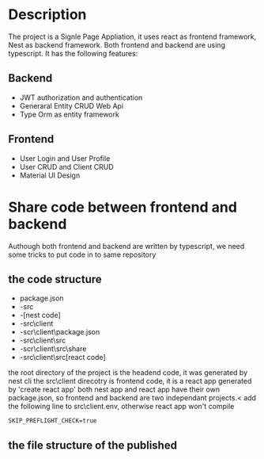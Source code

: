 # Description
The project is a Signle Page Appliation, it uses react as frontend framework, Nest as backend framework. Both frontend and backend are using typescript. 
It has the following features:

## Backend 
- JWT authorization and authentication
- Generaral Entity CRUD Web Api
- Type Orm as entity framework
## Frontend
- User Login and User Profile 
- User CRUD and Client CRUD
- Material UI Design

# Share code between frontend and backend
Authough both frontend and backend are written by typescript, we need some tricks to put code in to same repository
## the code structure 
- package.json
- -src
- -[nest code]
- -src\client
- -scr\client\package.json
- -src\client\src
- -scr\client\src\share
- -src\client\src\[react code]

the root directory of the project is the headend code, it was generated by nest cli
the src\client direcotry is frontend code, it is a react app  generated by 'create react app'
both nest app and react app have their own package.json, so frontend and backend are two independant projects.<
add the following line to src\client\.env, otherwise react app won't compile
```
SKIP_PREFLIGHT_CHECK=true
```
## the file structure of the published

